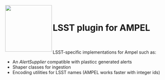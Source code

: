 

<img align="left" src="https://desycloud.desy.de/index.php/s/amdbxkCXoscYz96/preview" width="150" height="150"/>  
<br>

# LSST plugin for AMPEL

<br><br>
LSST-specific implementations for Ampel such as:

- An _AlertSupplier_ compatible with plasticc generated alerts
- Shaper classes for ingestion
- Encoding utilities for LSST names (AMPEL works faster with integer ids)
